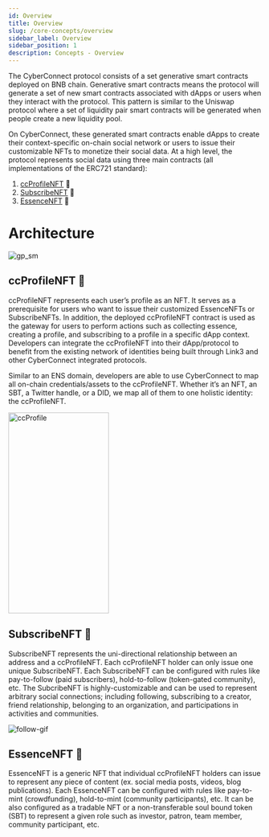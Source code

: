 ```yaml
---
id: Overview
title: Overview
slug: /core-concepts/overview
sidebar_label: Overview
sidebar_position: 1
description: Concepts - Overview
---
```


The CyberConnect protocol consists of a set generative smart contracts deployed on BNB chain. Generative smart contracts means the protocol will generate a set of new smart contracts associated with dApps or users when they interact with the protocol. This pattern is similar to the Uniswap protocol where a set of liquidity pair smart contracts will be generated when people create a new liquidity pool.

On CyberConnect, these generated smart contracts enable dApps to create their context-specific on-chain social network or users to issue their customizable NFTs to monetize their social data. At a high level, the protocol represents social data using three main contracts (all implementations of the ERC721 standard):

1. [ccProfileNFT](/core-concepts/cc-profile) 👤
2. [SubscribeNFT](/core-concepts/subscribe-nft) 👥
3. [EssenceNFT](/core-concepts/essence-nft) 📝

# Architecture

![gp_sm](/img/v2/Smart_Contract_Protocol_overview.png)

## ccProfileNFT 👤

ccProfileNFT represents each user’s profile as an NFT. It serves as a prerequisite for users who want to issue their customized EssenceNFTs or SubscribeNFTs. In addition, the deployed ccProfileNFT contract is used as the gateway for users to perform actions such as collecting essence, creating a profile, and subscribing to a profile in a specific dApp context. Developers can integrate the ccProfileNFT into their dApp/protocol to benefit from the existing network of identities being built through Link3 and other CyberConnect integrated protocols.

Similar to an ENS domain, developers are able to use CyberConnect to map all on-chain credentials/assets to the ccProfileNFT. Whether it’s an NFT, an SBT, a Twitter handle, or a DID, we map all of them to one holistic identity: the ccProfileNFT.

<img src="https://media.giphy.com/media/ONopM3fhonIkFxVKWw/giphy.gif" alt="ccProfile" width="200" height="400" class="center" />

## SubscribeNFT 👥

SubscribeNFT represents the uni-directional relationship between an address and a ccProfileNFT. Each ccProfileNFT holder can only issue one unique SubscribeNFT. Each SubscribeNFT can be configured with rules like pay-to-follow (paid subscribers), hold-to-follow (token-gated community), etc. The SubcribeNFT is highly-customizable and can be used to represent arbitrary social connections; including following, subscribing to a creator, friend relationship, belonging to an organization, and participations in activities and communities.

![follow-gif](/img/v2/follow-gif.gif)

## EssenceNFT 📝

EssenceNFT is a generic NFT that individual ccProfileNFT holders can issue to represent any piece of content (ex. social media posts, videos, blog publications). Each EssenceNFT can be configured with rules like pay-to-mint (crowdfunding), hold-to-mint (community participants), etc. It can be also configured as a tradable NFT or a non-transferable soul bound token (SBT) to represent a given role such as investor, patron, team member, community participant, etc.
